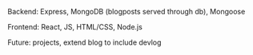 Backend: Express, MongoDB (blogposts served through db), Mongoose

Frontend: React, JS, HTML/CSS, Node.js 

Future: projects, extend blog to include devlog
